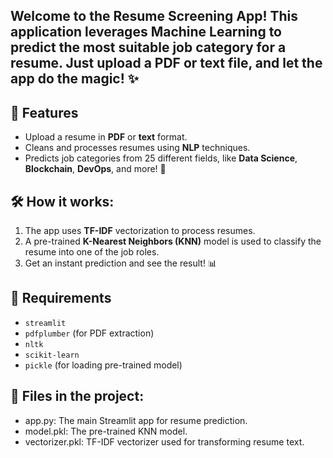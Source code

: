 ## Welcome to the **Resume Screening App**! This application leverages **Machine Learning** to predict the most suitable job category for a resume. Just upload a PDF or text file, and let the app do the magic! ✨

## 🚀 Features
- Upload a resume in **PDF** or **text** format.
- Cleans and processes resumes using **NLP** techniques.
- Predicts job categories from 25 different fields, like **Data Science**, **Blockchain**, **DevOps**, and more! 💼

## 🛠️ How it works:
1. The app uses **TF-IDF** vectorization to process resumes.
2. A pre-trained **K-Nearest Neighbors (KNN)** model is used to classify the resume into one of the job roles.
3. Get an instant prediction and see the result! 📊

## 📝 Requirements
- `streamlit`
- `pdfplumber` (for PDF extraction)
- `nltk`
- `scikit-learn`
- `pickle` (for loading pre-trained model)

## 📂 Files in the project:
- app.py: The main Streamlit app for resume prediction.
- model.pkl: The pre-trained KNN model.
- vectorizer.pkl: TF-IDF vectorizer used for transforming resume text.

